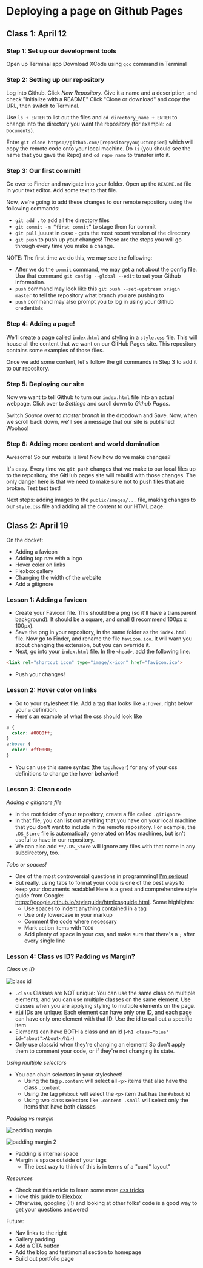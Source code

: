 # Deploying a page on Github Pages

## Class 1: April 12

### Step 1: Set up our development tools
Open up Terminal app
Download XCode using `gcc` command in Terminal

### Step 2: Setting up our repository
Log into Github. Click *New Repository*. Give it a name and a description, and check "Initialize with a README"
Click "Clone or download" and copy the URL, then switch to Terminal.


Use `ls + ENTER` to list out the files and `cd directory_name + ENTER` to change into the directory you want the repository (for example: `cd Documents`).

Enter `git clone https://github.com/[repositoryyoujustcopied]` which will copy the remote code onto your local machine. Do `ls` (you should see the name that you gave the Repo) and `cd repo_name` to transfer into it.

### Step 3: Our first commit!
Go over to Finder and navigate into your folder. Open up the `README.md` file in your text editor. Add some text to that file.

Now, we're going to add these changes to our remote repository using the following commands:
* `git add .` to add all the directory files 
* `git commit -m “first commit”` to stage them for commit 
* `git pull` juuust in case - gets the most recent version of the directory
* `git push` to push up your changes!
These are the steps you will go through every time you make a change. 

NOTE: The first time we do this, we may see the following:
* After we do the `commit` command, we may get a not about the config file. Use that command `git config --global --edit` to set your Github information.
* `push` command may look like this `git push --set-upstream origin master` to tell the repository what branch you are pushing to
* `push` command may also prompt you to log in using your Github credentials

### Step 4: Adding a page!
We'll create a page called `index.html` and styling in a `style.css` file. This will house all the content that we want on our GitHub Pages site. This repository contains some examples of those files. 

Once we add some content, let's follow the git commands in Step 3 to add it to our repository. 

### Step 5: Deploying our site
Now we want to tell Github to turn our `index.html` file into an actual webpage. Click over to *Settings* and scroll down to *Github Pages*.

Switch *Source* over to *master branch* in the dropdown and Save. Now, when we scroll back down, we'll see a message that our site is published! Woohoo!

### Step 6: Adding more content and world domination
Awesome! So our website is live! Now how do we make changes?

It's easy. Every time we `git push` changes that we make to our local files up to the repository, the GitHub pages site will rebuild with those changes. The only danger here is that we need to make sure not to push files that are broken. Test test test!

Next steps: adding images to the `public/images/...` file, making changes to our `style.css` file and adding all the content to our HTML page. 

## Class 2: April 19
On the docket: 
* Adding a favicon
* Adding top nav with a logo
* Hover color on links
* Flexbox gallery
* Changing the width of the website
* Add a gitignore

### Lesson 1: Adding a favicon
* Create your Favicon file. This should be a png (so it'll have a transparent background). It should be a square, and small (I recommend 100px x 100px). 
* Save the png in your repository, in the same folder as the `index.html` file. Now go to Finder, and rename the file `favicon.ico`. It will warn you about changing the extension, but you can override it.
* Next, go into your `index.html` file. In the `<head>`, add the following line: 
```html
<link rel="shortcut icon" type="image/x-icon" href="favicon.ico">
```
* Push your changes!

### Lesson 2: Hover color on links
* Go to your stylesheet file. Add a tag that looks like `a:hover`, right below your `a` definition. 
* Here's an example of what the css should look like
```css
a { 
  color: #0000ff;
}
a:hover { 
  color: #ff0000;
}
```
* You can use this same syntax (the `tag:hover`) for any of your css definitions to change the hover behavior!

### Lesson 3: Clean code
*Adding a gitignore file*
* In the root folder of your repository, create a file called `.gitignore`
* In that file, you can list out anything that you have on your local machine that you don't want to include in the remote repository. For example, the `.DS_Store` file is automatically generated on Mac machines, but isn't useful to have in our repository. 
* We can also add `**/.DS_Store` will ignore any files with that name in any subdirectory, too.

*Tabs or spaces!*
* One of the most controversial questions in programming! [I'm serious!](https://www.youtube.com/watch?v=SsoOG6ZeyUI)
* But really, using tabs to format your code is one of the best ways to keep your documents readable! Here is a great and comprehensive style guide from Google: https://google.github.io/styleguide/htmlcssguide.html. Some highlights: 
  * Use spaces to indent anything contained in a tag
  * Use only lowercase in your markup
  * Comment the code where necessary
  * Mark action items with `TODO` 
  * Add plenty of space in your css, and make sure that there's a `;` after every single line

### Lesson 4: Class vs ID? Padding vs Margin?
*Class vs ID*

![class id](http://www.pxleyes.com/blog/wp-content/uploads/2010/03/idclass.jpg)

* `.class` Classes are NOT unique: You can use the same class on multiple elements, and you can use multiple classes on the same element. Use classes when you are applying styling to multiple elements on the page. 
* `#id` IDs are unique: Each element can have only one ID, and each page can have only one element with that ID. Use the id to call out a specific item 
* Elements can have BOTH a class and an id (`<h1 class="blue" id="about">About</h1>`)
* Only use class/id when they're changing an element! So don't apply them to comment your code, or if they're not changing its state. 

*Using multiple selectors*
* You can chain selectors in your stylesheet! 
  * Using the tag `p.content` will select all `<p>` items that also have the class `.content`
  * Using the tag `p#about` will select the `<p>` item that has the `#about` id
  * Using two class selectors like `.content .small` will select only the items that have both classes

*Padding vs margin*

![padding margin](https://i.stack.imgur.com/PeSIJ.gif)

![padding margin 2](http://smad.jmu.edu/shen/webtype/imgs/margin2.png)

* Padding is internal space
* Margin is space outside of your tags
    * The best way to think of this is in terms of a "card" layout"
    
*Resources*
* Check out this article to learn some more [css tricks](https://css-tricks.com/little-css-stuff-newcomers-get-confused-about/)
* I love this guide to [Flexbox](https://css-tricks.com/snippets/css/a-guide-to-flexbox/)
* Otherwise, googling (!!) and looking at other folks' code is a good way to get your questions answered

Future:
* Nav links to the right
* Gallery padding
* Add a CTA button
* Add the blog and testimonial section to homepage
* Build out portfolio page
